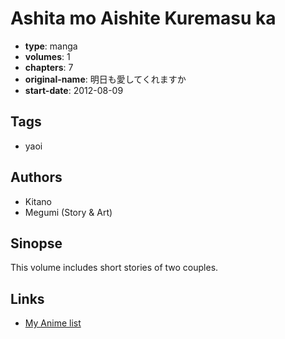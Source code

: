 # Ashita mo Aishite Kuremasu ka

-   **type**: manga
-   **volumes**: 1
-   **chapters**: 7
-   **original-name**: 明日も愛してくれますか
-   **start-date**: 2012-08-09

## Tags

-   yaoi

## Authors

-   Kitano
-   Megumi (Story & Art)

## Sinopse

This volume includes short stories of two couples.

## Links

-   [My Anime list](https://myanimelist.net/manga/67125/Ashita_mo_Aishite_Kuremasu_ka)
